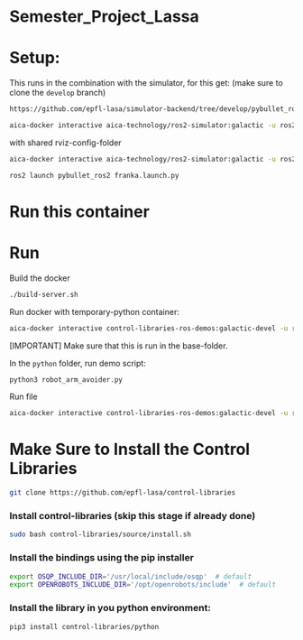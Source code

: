 # Semester_Project_Lassa

# Setup:
This runs in the combination with the simulator, for this get:
(make sure to clone the `develop` branch)
``` bash
https://github.com/epfl-lasa/simulator-backend/tree/develop/pybullet_ros2
```

``` bash
aica-docker interactive aica-technology/ros2-simulator:galactic -u ros2 --net host --no-hostname --ros-domain-id 0
```

with shared rviz-config-folder

``` bash
aica-docker interactive aica-technology/ros2-simulator:galactic -u ros2 --net host --no-hostname --ros-domain-id 0 -v /home/lukas/Code/simulator-backend/pybullet_ros2/pybullet_ros2/config:/home/ros2/ros2_ws/install/pybullet_ros2/share/pybullet_ros2/config:rw
```

``` bash
ros2 launch pybullet_ros2 franka.launch.py
```


# Run this container
<!-- ``` bash -->
<!-- docker run <…> -v /absolute/path/on/host: -->
<!-- ``` -->

# Run
Build the docker
``` bash
./build-server.sh
```

Run docker with temporary-python container:
``` bash
aica-docker interactive control-libraries-ros-demos:galactic-devel -u ros2 -v ${PWD}/python:/home/ros2/ros2_ws/src/combined_approach/python --net host --no-hostname --ros-domain-id 0
```
[IMPORTANT] Make sure that this is run in the base-folder.

In the `python` folder, run demo script:
``` bash
python3 robot_arm_avoider.py
```

Run file
``` bash
aica-docker interactive control-libraries-ros-demos:galactic-devel -u ros2 --net bridge
```

# Make Sure to Install the Control Libraries
``` bash
git clone https://github.com/epfl-lasa/control-libraries
```

### Install control-libraries (skip this stage if already done)
``` bash
sudo bash control-libraries/source/install.sh
```

### Install the bindings using the pip installer
``` bash
export OSQP_INCLUDE_DIR='/usr/local/include/osqp'  # default 
export OPENROBOTS_INCLUDE_DIR='/opt/openrobots/include'  # default 
```

### Install the library in you python environment:
``` bash
pip3 install control-libraries/python
```




